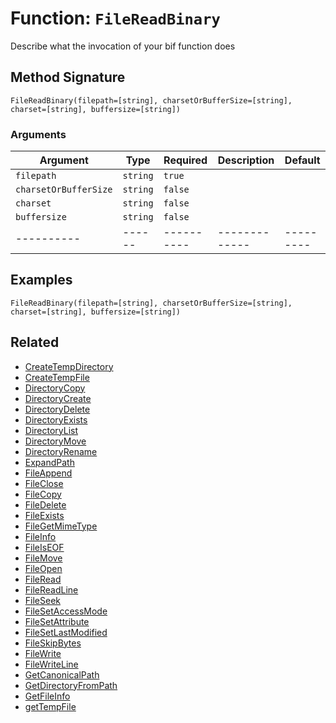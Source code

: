 [comment]: # (Note: This documentation is generated dynamically in the build process.  To modify the contents, change the javadoc on the _invoke method of the BIF class)

# Function: `FileReadBinary`

Describe what the invocation of your bif function does

## Method Signature
```
FileReadBinary(filepath=[string], charsetOrBufferSize=[string], charset=[string], buffersize=[string])
```
### Arguments

| Argument | Type | Required | Description | Default |
|----------|------|----------|-------------|---------|
| `filepath` | `string` | `true` |  | |
| `charsetOrBufferSize` | `string` | `false` |  | |
| `charset` | `string` | `false` |  | |
| `buffersize` | `string` | `false` |  | |
|----------|------|----------|-------------|---------|



## Examples

```
FileReadBinary(filepath=[string], charsetOrBufferSize=[string], charset=[string], buffersize=[string])
```

## Related
  * [CreateTempDirectory](CreateTempDirectory.md)
  * [CreateTempFile](CreateTempFile.md)
  * [DirectoryCopy](DirectoryCopy.md)
  * [DirectoryCreate](DirectoryCreate.md)
  * [DirectoryDelete](DirectoryDelete.md)
  * [DirectoryExists](DirectoryExists.md)
  * [DirectoryList](DirectoryList.md)
  * [DirectoryMove](DirectoryMove.md)
  * [DirectoryRename](DirectoryRename.md)
  * [ExpandPath](ExpandPath.md)
  * [FileAppend](FileAppend.md)
  * [FileClose](FileClose.md)
  * [FileCopy](FileCopy.md)
  * [FileDelete](FileDelete.md)
  * [FileExists](FileExists.md)
  * [FileGetMimeType](FileGetMimeType.md)
  * [FileInfo](FileInfo.md)
  * [FileIsEOF](FileIsEOF.md)
  * [FileMove](FileMove.md)
  * [FileOpen](FileOpen.md)
  * [FileRead](FileRead.md)
  * [FileReadLine](FileReadLine.md)
  * [FileSeek](FileSeek.md)
  * [FileSetAccessMode](FileSetAccessMode.md)
  * [FileSetAttribute](FileSetAttribute.md)
  * [FileSetLastModified](FileSetLastModified.md)
  * [FileSkipBytes](FileSkipBytes.md)
  * [FileWrite](FileWrite.md)
  * [FileWriteLine](FileWriteLine.md)
  * [GetCanonicalPath](GetCanonicalPath.md)
  * [GetDirectoryFromPath](GetDirectoryFromPath.md)
  * [GetFileInfo](GetFileInfo.md)
  * [getTempFile](getTempFile.md)
